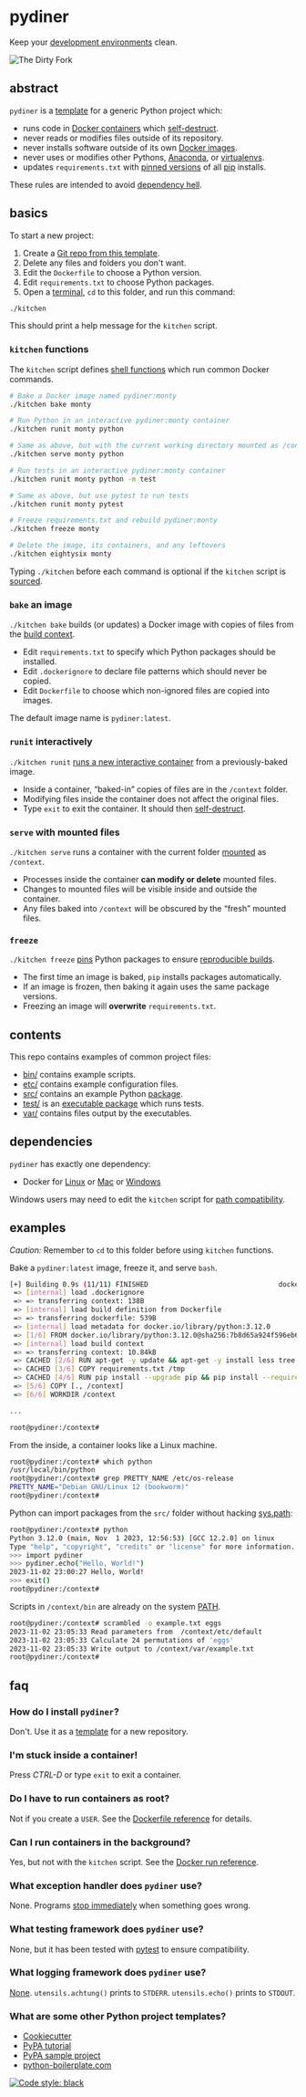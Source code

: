 # pydiner

Keep your [development environments] clean.

<img
  alt="The Dirty Fork"
  src="https://raw.githubusercontent.com/samkennerly/posters/master/pydiner.jpeg"
  title="Lucky I didn't tell them about the dirty knife.">

[development environments]: https://en.wikipedia.org/wiki/Sandbox_(software_development)

## abstract

`pydiner` is a [template] for a generic Python project which:

- runs code in [Docker containers] which [self-destruct].
- never reads or modifies files outside of its repository.
- never installs software outside of its own [Docker images].
- never uses or modifies other Pythons, [Anaconda], or [virtualenvs].
- updates `requirements.txt` with [pinned versions] of all [pip] installs.

These rules are intended to avoid [dependency hell].

[template]: https://help.github.com/en/articles/creating-a-repository-from-a-template
[Docker containers]: https://docs.docker.com/develop/
[self-destruct]: https://docs.docker.com/engine/reference/run/#clean-up---rm
[Docker images]: https://docs.docker.com/engine/docker-overview/
[Anaconda]: https://www.anaconda.com/
[virtualenvs]: https://virtualenv.pypa.io/en/latest/
[pinned versions]: https://pip.pypa.io/en/stable/user_guide/#pinned-version-numbers
[pip]: https://pip.pypa.io/en/stable/
[dependency hell]: https://en.wikipedia.org/wiki/Dependency_hell


## basics

To start a new project:

1. Create a [Git repo from this template].
1. Delete any files and folders you don't want.
1. Edit the `Dockerfile` to choose a Python version.
1. Edit `requirements.txt` to choose Python packages.
1. Open a [terminal], `cd` to this folder, and run this command:
```sh
./kitchen
```
This should print a help message for the `kitchen` script.

### `kitchen` functions

The `kitchen` script defines [shell functions] which run common Docker commands.

```sh
# Bake a Docker image named pydiner:monty
./kitchen bake monty

# Run Python in an interactive pydiner:monty container
./kitchen runit monty python

# Same as above, but with the current working directory mounted as /context
./kitchen serve monty python

# Run tests in an interactive pydiner:monty container
./kitchen runit monty python -m test

# Same as above, but use pytest to run tests
./kitchen runit monty pytest

# Freeze requirements.txt and rebuild pydiner:monty
./kitchen freeze monty

# Delete the image, its containers, and any leftovers
./kitchen eightysix monty
```
Typing `./kitchen` before each command is optional if the `kitchen` script is [sourced].

[Git repo from this template]: https://help.github.com/en/articles/creating-a-repository-from-a-template
[terminal]: https://en.wikipedia.org/wiki/Command-line_interface
[shell functions]: https://www.gnu.org/software/bash/manual/html_node/Shell-Functions.html
[sourced]: https://en.wikipedia.org/wiki/Source_(command)

### `bake` an image

`./kitchen bake` builds (or updates) a Docker image with copies of files from the [build context].

- Edit `requirements.txt` to specify which Python packages should be installed.
- Edit `.dockerignore` to declare file patterns which should never be copied.
- Edit `Dockerfile` to choose which non-ignored files are copied into images.

The default image name is `pydiner:latest`.

[build context]: https://docs.docker.com/engine/reference/commandline/build/

### `runit` interactively

`./kitchen runit` [runs a new interactive container] from a previously-baked image.

- Inside a container, <q>baked-in</q> copies of files are in the `/context` folder.
- Modifying files inside the container does not affect the original files.
- Type `exit` to exit the container. It should then [self-destruct].

[runs a new interactive container]: https://docs.docker.com/engine/reference/commandline/run/

### `serve` with mounted files

`./kitchen serve` runs a container with the current folder [mounted] as `/context`.

- Processes inside the container **can modify or delete** mounted files.
- Changes to mounted files will be visible inside and outside the container.
- Any files baked into `/context` will be obscured by the <q>fresh</q> mounted files.

[mounted]: https://docs.docker.com/storage/bind-mounts/

### `freeze`

`./kitchen freeze` [pins] Python packages to ensure [reproducible builds].

- The first time an image is baked, `pip` installs packages automatically.
- If an image is frozen, then baking it again uses the same package versions.
- Freezing an image will **overwrite** `requirements.txt`.

[pins]: https://pip.pypa.io/en/stable/user_guide/#pinned-version-numbers
[reproducible builds]: https://en.wikipedia.org/wiki/Reproducible_builds


## contents

This repo contains examples of common project files:

- [bin/](bin) contains example scripts.
- [etc/](etc) contains example configuration files.
- [src/](src) contains an example Python [package].
- [test/](test) is an [executable package] which runs tests.
- [var/](var) contains files output by the executables.

[package]: https://docs.python.org/3/tutorial/modules.html#packages
[executable package]: https://docs.python.org/3/library/__main__.html


## dependencies

`pydiner` has exactly one dependency:

- Docker for [Linux] or [Mac] or [Windows]

Windows users may need to edit the `kitchen` script for [path compatibility].

[Linux]: https://docs.docker.com/install/
[Mac]: https://docs.docker.com/docker-for-mac/install/
[Windows]: https://docs.docker.com/docker-for-windows/
[path compatibility]: https://en.wikipedia.org/wiki/Path_(computing)#MS-DOS/Microsoft_Windows_style


## examples

*Caution:* Remember to `cd` to this folder before using `kitchen` functions.

Bake a `pydiner:latest` image, freeze it, and serve `bash`.
```sh
[+] Building 0.9s (11/11) FINISHED                                docker:desktop-linux
 => [internal] load .dockerignore                                                 0.0s
 => => transferring context: 138B                                                 0.0s
 => [internal] load build definition from Dockerfile                              0.0s
 => => transferring dockerfile: 539B                                              0.0s
 => [internal] load metadata for docker.io/library/python:3.12.0                  0.7s
 => [1/6] FROM docker.io/library/python:3.12.0@sha256:7b8d65a924f596eb65306214f5  0.0s
 => [internal] load build context                                                 0.0s
 => => transferring context: 10.84kB                                              0.0s
 => CACHED [2/6] RUN apt-get -y update && apt-get -y install less tree vim        0.0s
 => CACHED [3/6] COPY requirements.txt /tmp                                       0.0s
 => CACHED [4/6] RUN pip install --upgrade pip && pip install --requirement /tmp  0.0s
 => [5/6] COPY [., /context]                                                      0.0s
 => [6/6] WORKDIR /context                                                        0.0s

...

root@pydiner:/context#

```

From the inside, a container looks like a Linux machine.
```sh
root@pydiner:/context# which python
/usr/local/bin/python
root@pydiner:/context# grep PRETTY_NAME /etc/os-release
PRETTY_NAME="Debian GNU/Linux 12 (bookworm)"
root@pydiner:/context#
```

Python can import packages from the `src/` folder without hacking [sys.path]:
```sh
root@pydiner:/context# python
Python 3.12.0 (main, Nov  1 2023, 12:56:53) [GCC 12.2.0] on linux
Type "help", "copyright", "credits" or "license" for more information.
>>> import pydiner
>>> pydiner.echo("Hello, World!")
2023-11-02 23:00:27 Hello, World!
>>> exit()
root@pydiner:/context#
```

Scripts in `/context/bin` are already on the system [PATH].
```sh
root@pydiner:/context# scrambled -o example.txt eggs
2023-11-02 23:05:33 Read parameters from  /context/etc/default
2023-11-02 23:05:33 Calculate 24 permutations of 'eggs'
2023-11-02 23:05:33 Write output to /context/var/example.txt
root@pydiner:/context#
```

[sys.path]: https://docs.python.org/3/library/sys.html#sys.path
[PATH]: https://en.wikipedia.org/wiki/PATH_(variable)


## faq

### How do I install `pydiner`?

Don't. Use it as a [template] for a new repository.

[template]: https://help.github.com/en/articles/creating-a-repository-from-a-template

### I'm stuck inside a container!

Press *CTRL-D* or type `exit` to exit a container.

### Do I have to run containers as root?

Not if you create a `USER`. See the [Dockerfile reference] for details.

[Dockerfile reference]: https://docs.docker.com/engine/reference/builder/

### Can I run containers in the background?

Yes, but not with the `kitchen` script. See the [Docker run reference].

[Docker run reference]: https://docs.docker.com/engine/reference/run/

### What exception handler does `pydiner` use?

None. Programs [stop immediately] when something goes wrong.

[stop immediately]: https://global.toyota/en/company/vision-and-philosophy/production-system/

### What testing framework does `pydiner` use?

None, but it has been tested with [pytest] to ensure compatibility.

[pytest]: https://docs.pytest.org/en/latest/

### What logging framework does `pydiner` use?

[None]. `utensils.achtung()` prints to `STDERR`. `utensils.echo()` prints to `STDOUT`.

[None]: https://12factor.net/logs

### What are some other Python project templates?

- [Cookiecutter](https://github.com/cookiecutter/cookiecutter)
- [PyPA tutorial](https://packaging.python.org/tutorials/packaging-projects/)
- [PyPA sample project](https://github.com/pypa/sampleproject)
- [python-boilerplate.com](https://www.python-boilerplate.com)

[![Code style: black](https://img.shields.io/badge/code%20style-black-000000.svg)](https://github.com/psf/black)
